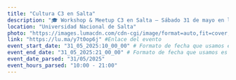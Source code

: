 ```yaml
---
title: "Cultura C3 en Salta"
description: "​🎓 Workshop & Meetup C3 en Salta – Sábado 31 de mayo en la Universidad Nacional de Salta: traé tu compu y tus ganas de aprender en una jornada llena de tecnología, comunidad y desafíos sobre Cardano, Polkadot, IA y ciberseguridad, con premios en USD y un cierre a puro networking, pizza y cerveza en el meetup oficial powered by Bitget 🍕"
location: "Universidad Nacional de Salta"
photo: "https://images.lumacdn.com/cdn-cgi/image/format=auto,fit=cover,dpr=2,background=white,quality=75,width=400,height=400/event-covers/jq/2d8aae34-11b6-4a81-b067-417f24c8dc39.png" #Enlace del banner
link: "https://lu.ma/y7t0op6j" #Enlace del evento
event_start_date: "31_05_2025:10_00_00" # Formato de fecha que usamos es dd_MM_yyyy:hh_mm_ss | dia_mes_año:hora_minuto_segundo
event_end_date: "31_05_2025:21_00_00" # Formato de fecha que usamos es dd_MM_yyyy:hh_mm_ss | dia_mes_año:hora_minuto_segundo
event_date_parsed: "31/05/2025"
event_hours_parsed: "10:00 - 21:00"
---
```

